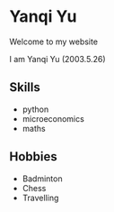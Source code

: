 # Yanqi Yu

Welcome to my website

I am Yanqi Yu (2003.5.26)

## Skills

- python
- microeconomics
- maths

## Hobbies

- Badminton
- Chess
- Travelling

